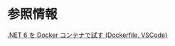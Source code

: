 # 参照情報

[.NET 6 を Docker コンテナで試す (Dockerfile, VSCode)](https://devlights.hatenablog.com/entry/2021/11/10/154155)
